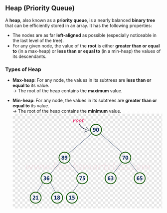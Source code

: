## Heap (Priority Queue)

A **heap**, also known as a **priority queue**, is a nearly balanced **binary tree** that can be efficiently stored in an array. It has the following properties:

- The nodes are as far **left-aligned** as possible (especially noticeable in the last level of the tree).
- For any given node, the value of the **root** is either **greater than or equal to** (in a max-heap) or **less than or equal to** (in a min-heap) the values of its descendants.

### Types of Heap

- **Max-heap**: For any node, the values in its subtrees are **less than or equal to** its value.  
  → The root of the heap contains the **maximum** value.

- **Min-heap**: For any node, the values in its subtrees are **greater than or equal to** its value.  
  → The root of the heap contains the **minimum** value.
![Max Heap](Algorithms/Images/heap.png)







